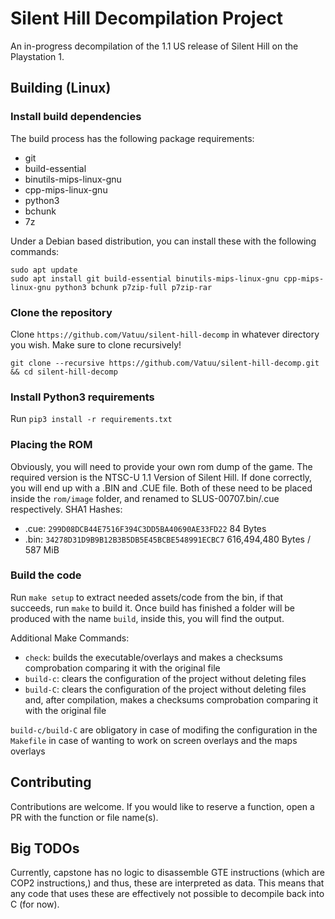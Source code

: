 # Silent Hill Decompilation Project

An in-progress decompilation of the 1.1 US release of Silent Hill on the Playstation 1.

## Building (Linux)

### Install build dependencies
The build process has the following package requirements:
- git
- build-essential
- binutils-mips-linux-gnu
- cpp-mips-linux-gnu
- python3
- bchunk
- 7z

Under a Debian based distribution, you can install these with the following commands:
```
sudo apt update
sudo apt install git build-essential binutils-mips-linux-gnu cpp-mips-linux-gnu python3 bchunk p7zip-full p7zip-rar
```

### Clone the repository
Clone `https://github.com/Vatuu/silent-hill-decomp` in whatever directory you wish. Make sure to clone recursively!
```
git clone --recursive https://github.com/Vatuu/silent-hill-decomp.git && cd silent-hill-decomp
```

### Install Python3 requirements
Run `pip3 install -r requirements.txt`

### Placing the ROM
Obviously, you will need to provide your own rom dump of the game. The required version is the NTSC-U 1.1 Version of Silent Hill.
If done correctly, you will end up with a .BIN and .CUE file. Both of these need to be placed inside the `rom/image` folder, and renamed to SLUS-00707.bin/.cue respectively.
SHA1 Hashes:
- .cue: `299D08DCB44E7516F394C3DD5BA40690AE33FD22` 84 Bytes
- .bin: `34278D31D9B9B12B3B5DB5E45BCBE548991ECBC7` 616,494,480 Bytes / 587 MiB

### Build the code
Run `make setup` to extract needed assets/code from the bin, if that succeeds, run `make` to build it.
Once build has finished a folder will be produced with the name `build`, inside this, you will find the output.

Additional Make Commands:
* `check`: builds the executable/overlays and makes a checksums comprobation comparing it with the original file
* `build-c`: clears the configuration of the project without deleting files
* `build-C`: clears the configuration of the project without deleting files and, after compilation, makes a checksums comprobation comparing it with the original file

`build-c/build-C` are obligatory in case of modifing the configuration in the `Makefile` in case of wanting to work on screen overlays and the maps overlays

## Contributing
Contributions are welcome. If you would like to reserve a function, open a PR with the function or file name(s).

## Big TODOs
Currently, capstone has no logic to disassemble GTE instructions (which are COP2 instructions,) and thus, these are interpreted as data. This means that any code that uses these are effectively not possible to decompile back into C (for now).
